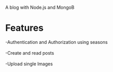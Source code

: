 A blog with Node.js and MongoB

# Features
-Authentication and Authorization using seasons<br/><br/>
-Create and read posts<br/><br/>
-Upload single Images